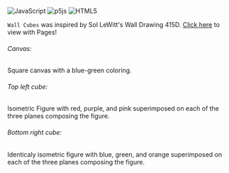 ![JavaScript](https://img.shields.io/badge/javascript-%23323330.svg?style=for-the-badge&logo=javascript&logoColor=%23F7DF1E)
![p5js](https://img.shields.io/badge/p5.js-ED225D?style=for-the-badge&logo=p5.js&logoColor=FFFFFF)
![HTML5](https://img.shields.io/badge/html5-%23E34F26.svg?style=for-the-badge&logo=html5&logoColor=white)

`Wall Cubes` was inspired by Sol LeWitt's Wall Drawing 415D. [Click here](https://scruffythemoose.github.io/artMiniProject1/) to view with Pages!

###### Canvas: 
Square canvas with a blue-green coloring. 
<br />
###### Top left cube: 
Isometric Figure with red, purple, and pink superimposed on each of the three planes composing the figure.
<br />
###### Bottom right cube: 
Identicaly isometric figure with blue, green, and orange superimposed on each of the three planes composing the figure.

